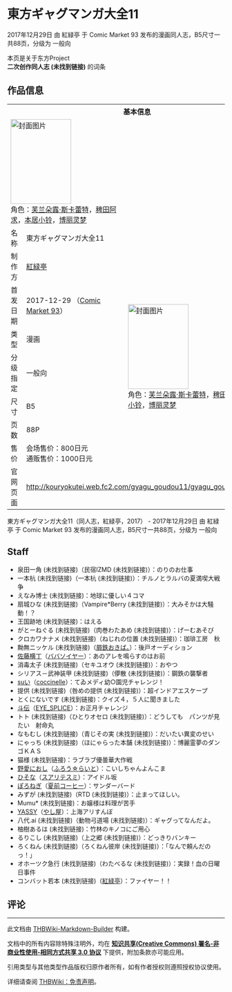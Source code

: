 # 東方ギャグマンガ大全11

<!-- source html: G:\repos\THBWiki-Markdown-Builder\THBWikiMarkdown\Temp\main\a\a8\ns0%3A%E6%9D%B1%E6%96%B9%E3%82%AE%E3%83%A3%E3%82%B0%E3%83%9E%E3%83%B3%E3%82%AC%E5%A4%A7%E5%85%A811.html -->

2017年12月29日 由 紅緑亭 于 Comic Market 93 发布的漫画同人志，B5尺寸一共88页，分级为 一般向

本页是关于东方Project  
 **二次创作同人志 (未找到链接)** 的词条
## 作品信息

<table><tbody><tr><th colspan="3">基本信息</th></tr><tr><td class="cover-artwork-mobile" colspan="2"><a href="./文件-東方ギャグマンガ大全11封面.png.md" class="image" title="封面图片"><img alt="封面图片" src="https://upload.thwiki.cc/thumb/f/f4/%E6%9D%B1%E6%96%B9%E3%82%AE%E3%83%A3%E3%82%B0%E3%83%9E%E3%83%B3%E3%82%AC%E5%A4%A7%E5%85%A811%E5%B0%81%E9%9D%A2.png/140px-%E6%9D%B1%E6%96%B9%E3%82%AE%E3%83%A3%E3%82%B0%E3%83%9E%E3%83%B3%E3%82%AC%E5%A4%A7%E5%85%A811%E5%B0%81%E9%9D%A2.png" decoding="async" loading="lazy" width="140" height="196" srcset="https://upload.thwiki.cc/thumb/f/f4/%E6%9D%B1%E6%96%B9%E3%82%AE%E3%83%A3%E3%82%B0%E3%83%9E%E3%83%B3%E3%82%AC%E5%A4%A7%E5%85%A811%E5%B0%81%E9%9D%A2.png/210px-%E6%9D%B1%E6%96%B9%E3%82%AE%E3%83%A3%E3%82%B0%E3%83%9E%E3%83%B3%E3%82%AC%E5%A4%A7%E5%85%A811%E5%B0%81%E9%9D%A2.png 1.5x, https://upload.thwiki.cc/thumb/f/f4/%E6%9D%B1%E6%96%B9%E3%82%AE%E3%83%A3%E3%82%B0%E3%83%9E%E3%83%B3%E3%82%AC%E5%A4%A7%E5%85%A811%E5%B0%81%E9%9D%A2.png/280px-%E6%9D%B1%E6%96%B9%E3%82%AE%E3%83%A3%E3%82%B0%E3%83%9E%E3%83%B3%E3%82%AC%E5%A4%A7%E5%85%A811%E5%B0%81%E9%9D%A2.png 2x" data-file-width="644" data-file-height="900"></a><div class="cover-char">角色：<a href="./芙兰朵露·斯卡蕾特.md" title="芙兰朵露·斯卡蕾特">芙兰朵露·斯卡蕾特</a>，<a href="./稗田阿求.md" title="稗田阿求">稗田阿求</a>，<a href="./本居小铃.md" title="本居小铃">本居小铃</a>，<a href="./博丽灵梦.md" title="博丽灵梦">博丽灵梦</a></div></td>
</tr><tr><td class="label">名称</td><td colspan="2"> 東方ギャグマンガ大全11 </td></tr><tr><td class="label">制作方</td><td><a href="./紅緑亭.md" title="紅緑亭">紅緑亭</a></td><td class="cover-artwork" rowspan="7" style="min-width:196px;"><a href="./文件-東方ギャグマンガ大全11封面.png.md" class="image" title="封面图片"><img alt="封面图片" src="https://upload.thwiki.cc/thumb/f/f4/%E6%9D%B1%E6%96%B9%E3%82%AE%E3%83%A3%E3%82%B0%E3%83%9E%E3%83%B3%E3%82%AC%E5%A4%A7%E5%85%A811%E5%B0%81%E9%9D%A2.png/140px-%E6%9D%B1%E6%96%B9%E3%82%AE%E3%83%A3%E3%82%B0%E3%83%9E%E3%83%B3%E3%82%AC%E5%A4%A7%E5%85%A811%E5%B0%81%E9%9D%A2.png" decoding="async" loading="lazy" width="140" height="196" srcset="https://upload.thwiki.cc/thumb/f/f4/%E6%9D%B1%E6%96%B9%E3%82%AE%E3%83%A3%E3%82%B0%E3%83%9E%E3%83%B3%E3%82%AC%E5%A4%A7%E5%85%A811%E5%B0%81%E9%9D%A2.png/210px-%E6%9D%B1%E6%96%B9%E3%82%AE%E3%83%A3%E3%82%B0%E3%83%9E%E3%83%B3%E3%82%AC%E5%A4%A7%E5%85%A811%E5%B0%81%E9%9D%A2.png 1.5x, https://upload.thwiki.cc/thumb/f/f4/%E6%9D%B1%E6%96%B9%E3%82%AE%E3%83%A3%E3%82%B0%E3%83%9E%E3%83%B3%E3%82%AC%E5%A4%A7%E5%85%A811%E5%B0%81%E9%9D%A2.png/280px-%E6%9D%B1%E6%96%B9%E3%82%AE%E3%83%A3%E3%82%B0%E3%83%9E%E3%83%B3%E3%82%AC%E5%A4%A7%E5%85%A811%E5%B0%81%E9%9D%A2.png 2x" data-file-width="644" data-file-height="900"></a><div class="cover-char">角色：<a href="./芙兰朵露·斯卡蕾特.md" title="芙兰朵露·斯卡蕾特">芙兰朵露·斯卡蕾特</a>，<a href="./稗田阿求.md" title="稗田阿求">稗田阿求</a>，<a href="./本居小铃.md" title="本居小铃">本居小铃</a>，<a href="./博丽灵梦.md" title="博丽灵梦">博丽灵梦</a></div></td>
</tr><tr><td class="label">首发日期</td><td>2017-12-29&#160;（<a href="/展会作品列表?e=Comic+Market%2393">Comic Market 93</a>）</td></tr><tr><td class="label">类型</td><td>漫画</td></tr><tr><td class="label">分级指定</td><td>一般向</td></tr><tr><td class="label">尺寸</td><td>B5</td></tr><tr><td class="label">页数</td><td>88P</td></tr><tr><td class="label">售价</td><td>会场售价：800日元<br>通贩售价：1000日元</td></tr>
<tr><td class="label">官网页面</td><td colspan="2"><a rel="nofollow" class="external free" href="http://kouryokutei.web.fc2.com/gyagu_goudou11/gyagu_goudou11.html">http://kouryokutei.web.fc2.com/gyagu_goudou11/gyagu_goudou11.html</a></td></tr></tbody></table>

東方ギャグマンガ大全11（同人志，紅緑亭，2017） - 2017年12月29日 由 紅緑亭 于 Comic Market 93 发布的漫画同人志，B5尺寸一共88页，分级为 一般向
## Staff

- 泉田一角 (未找到链接)（民宿IZMD (未找到链接)）：のりのお仕事
- 一本杭 (未找到链接)（一本杭 (未找到链接)）：チルノとラルバの夏満喫大戦争
- えなみ博士 (未找到链接)：地球に優しい４コマ
- 扇城ひな (未找到链接)（Vampire*Berry (未找到链接)）：大みそかは大騒動！？
- 王国跡地 (未找到链接)：はえる
- がとーねぐる (未找到链接)（肉巻わたあめ (未找到链接)）：げーむあそび
- クロカワナナメ (未找到链接)（ねじれの位置 (未找到链接)）：珈琲工房　秋
- 黝無ニッケル (未找到链接)（[屑鉄おきば。](./屑鉄おきば。.md)）：後戸オーディション
- [佐藤横丁](./佐藤横丁.md)（[ババソイヤー](./ババソイヤー.md)）：あのアレを鳴らすのはお前
- 消毒太子 (未找到链接)（セキユオウ (未找到链接)）：おやつ
- シリアス－武神装甲 (未找到链接)（儚散 (未找到链接)）：鋼鉄の襲撃者
- [suい](./スイ.md)（[coccinelle](./coccinelle.md)）：てゐメディ幼○園児チャレンジ！
- 提供 (未找到链接)（咎めの提供 (未找到链接)）：超インドアエスケープ
- とくにないです (未找到链接)：クイズ４，５人に聞きました
- [斗伝](./斗伝.md)（[EYE_SPLICE](./Eye_Splice（同人专辑）.md)）：お正月チャレンジ
- トト (未找到链接)（ひとりオセロ (未找到链接)）：どうしても　パンツが見たい　射命丸
- なもむし (未找到链接)（青じその実 (未找到链接)）：だいたい異変のせい
- にゃっち (未找到链接)（ほにゃらった本舗 (未找到链接)）：博麗霊夢のダンゴＫＡＳ
- 猫様 (未找到链接)：ラブラブ優曇華大作戦
- [野愛におし](./野愛におし.md)（[ふろう☆らいと](./ふろう☆らいと.md)）：こいしちゃんよんこま
- [ひそな](./ひそな.md)（[スアリテスミ](./スアリテスミ.md)）：アイドル坂
- [ぽろねぎ](./ぽろねぎ.md)（[夏前コーヒー](./夏前コーヒー.md)）：サンダーバード
- みずが (未找到链接)（RTD (未找到链接)）：止まってほしい。
- Mumu* (未找到链接)：お嬢様は料理が苦手
- [YASSY](./YASSY.md)（[やし屋](./やし屋.md)）：上海アリすんぼ
- 八代.ai (未找到链接)（動物弓道場 (未找到链接)）：ギャグってなんだよ。
- 柚樹あるは (未找到链接)：竹林のキノコにご用心
- るりこし (未找到链接)（上之郷 (未找到链接)）：どっきりバンキー
- ろくねん (未找到链接)（ろくねん彼岸 (未找到链接)）：「なんで頼んだのっ！」
- オホーツク急行 (未找到链接)（わたべるな (未找到链接)）：実録！血の日曜日事件
- コンバット若本 (未找到链接)（[紅緑亭](./紅緑亭.md)）：ファイヤー！！


## 评论




---

此文档由 [THBWiki-Markdown-Builder](https://github.com/Delsin-Yu/THBWiki-Markdown-Builder) 构建。

文档中的所有内容除特殊注明外，均在 [**知识共享(Creative Commons) 署名-非商业性使用-相同方式共享 3.0 协议**](https://creativecommons.org/licenses/by-sa/3.0/deed.zh-hans) 下提供，附加条款亦可能应用。

引用类型与其他类型作品版权归原作者所有，如有作者授权则遵照授权协议使用。

详细请查阅 [THBWiki：免责声明](https://thbwiki.cc/THBWiki:%E5%85%8D%E8%B4%A3%E5%A3%B0%E6%98%8E)。

